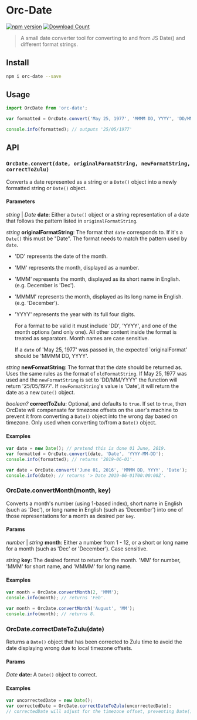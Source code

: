 # Orc-Date

[![npm version](https://badge.fury.io/js/orc-date.svg)](https://badge.fury.io/js/orc-date) 
[![Download Count](https://img.shields.io/npm/dm/orc-date.svg?style=flat)](http://www.npmjs.com/package/orc-date)


> A small date converter tool for converting to and from JS Date() and different format strings.

## Install

```bash
npm i orc-date --save
```

## Usage

```javascript
import OrcDate from 'orc-date';

var formatted = OrcDate.convert('May 25, 1977', 'MMMM DD, YYYY', 'DD/MM/YYYY');

console.info(formatted); // outputs '25/05/1977'
```

## API

### `OrcDate.convert(date, originalFormatString, newFormatString, correctToZulu)`

Converts a date represented as a string or a `Date()` object into a newly formatted string or `Date()` object.

#### Parameters

_string_ | _Date_ **date**: Either a `Date()` object or a string representation of a date that follows the pattern listed in `originalFormatString`.

_string_ **originalFormatString**: The format that `date` corresponds to. If it's a `Date()` this must be "Date". The format needs to match the pattern used by `date`.

* 'DD' represents the date of the month.
* 'MM' represents the month, displayed as a number.
* 'MMM' represents the month, displayed as its short name in English. (e.g. December is 'Dec').
* 'MMMM' represents the month, displayed as its long name in English. (e.g. 'December').
* 'YYYY' represents the year with its full four digits.

    For a format to be valid it must include 'DD', 'YYYY', and one of the month options (and only one). All other content inside the format is treated as separators. Month names are case sensitive.

    If a `date` of 'May 25, 1977' was passed in, the expected `originalFormat' should be 'MMMM DD, YYYY'.


_string_ **newFormatString**: The format that the date should be returned as. Uses the same rules as the format of `oldFormatString`. If May 25, 1977 was used and the `newFormatString` is set to 'DD/MM/YYYY' the function will return '25/05/1977'. If `newFormatString`'s value is 'Date', it will return the date as a new `Date()` object.

_boolean?_ **correctToZulu**: Optional, and defaults to `true`. If set to `true`, then OrcDate will compensate for timezone offsets on the user's machine to prevent it from converting a `Date()` object into the wrong day based on timezone. Only used when converting to/from a `Date()` object.

#### Examples

```javascript
var date = new Date(); // pretend this is done 01 June, 2019.
var formatted = OrcDate.convert(date, 'Date', 'YYYY-MM-DD');
console.info(formatted); // returns '2019-06-01'.
```

```javascript
var date = OrcDate.convert('June 01, 2016', 'MMMM DD, YYYY', 'Date');
console.info(date); // returns '> Date 2019-06-01T00:00:00Z'.
```

### OrcDate.convertMonth(month, key)

Converts a month's number (using 1-based index), short name in English (such as 'Dec'), or long name in English (such as 'December') into one of those representations for a month as desired per `key`.

#### Params

_number_ | _string_ **month**: Either a number from 1 - 12, or a short or long name for a month (such as 'Dec' or 'December'). Case sensitive.

_string_ **key:** The desired format to return for the month. 'MM' for number, 'MMM' for short name, and 'MMMM' for long name.

#### Examples

```javascript
var month = OrcDate.convertMonth(2, 'MMM');
console.info(month); // returns 'Feb'.
```

```javascript
var month = OrcDate.convertMonth('August', 'MM');
console.info(month); // returns 8.
```

### OrcDate.correctDateToZulu(date)

Returns a `Date()` object that has been corrected to Zulu time to avoid the date displaying wrong due to local timezone offsets.

#### Params

_Date_ **date:** A `Date()` object to correct.

#### Examples

```javascript
var uncorrectedDate = new Date();
var correctedDate = OrcDate.correctDateToZulu(uncorrectedDate);
// correctedDate will adjust for the timezone offset, preventing Date() from possibly showing wrong due to timezone.
```
